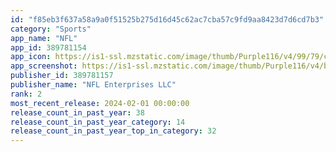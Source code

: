 ```yaml
---
id: "f85eb3f637a58a9a0f51525b275d16d45c62ac7cba57c9fd9aa8423d7d6cd7b3"
category: "Sports"
app_name: "NFL"
app_id: 389781154
app_icon: https://is1-ssl.mzstatic.com/image/thumb/Purple116/v4/99/79/c6/9979c606-0919-e29a-7f4d-fb6784923f98/AppIcon-release-0-1x_U007emarketing-0-7-0-85-220.png/1024x1024bb.png
app_screenshot: https://is1-ssl.mzstatic.com/image/thumb/Purple116/v4/bb/05/08/bb0508dd-34d0-4d22-0a88-a05705d28db7/66ea1ab7-a512-4df8-84ad-fef532ca432e_home_of_football.jpg/1242x2688bb.png
publisher_id: 389781157
publisher_name: "NFL Enterprises LLC"
rank: 2
most_recent_release: 2024-02-01 00:00:00
release_count_in_past_year: 38
release_count_in_past_year_category: 14
release_count_in_past_year_top_in_category: 32
---
```

